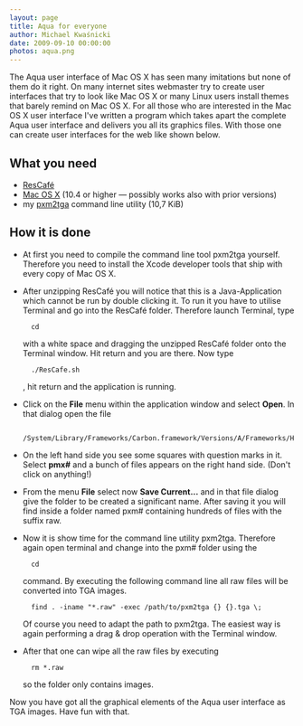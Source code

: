 ```yaml
---
layout: page
title: Aqua for everyone
author: Michael Kwaśnicki
date: 2009-09-10 00:00:00
photos: aqua.png
---
```


The Aqua user interface of Mac OS X has seen many imitations but none of them do it right. On many internet sites webmaster try to create user interfaces that try to look like Mac OS X or many Linux users install themes that barely remind on Mac OS X.  For all those who are interested in the Mac OS X user interface I've written a program which takes apart the complete Aqua user interface and delivers you all its graphics files. With those one can create user interfaces for the web like shown below.



## What you need ##

* [ResCafé](http://gbsmith.freeshell.org/ResCafe/)
* [Mac OS X](http://www.apple.com/macosx/) (10.4 or higher — possibly works also with prior versions)
* my [pxm2tga](http://support.kwasi-ich.de/pxm2tga.zip) command line utility (10,7 KiB)



## How it is done ##

* At first you need to compile the command line tool pxm2tga yourself. Therefore you need to install the Xcode developer tools that ship with every copy of Mac OS X.
* After unzipping ResCafé you will notice that this is a Java-Application which cannot be run by double clicking it. To run it you have to utilise Terminal and go into the ResCafé folder. Therefore launch Terminal, type
    
        cd
    
    with a white space and dragging the unzipped ResCafé folder onto the Terminal window. Hit return and you are there. Now type

        ./ResCafe.sh

    , hit return and the application is running.
* Click on the **File** menu within the application window and select **Open**. In that dialog open the file

        /System/Library/Frameworks/Carbon.framework/Versions/A/Frameworks/HIToolbox.framework/Versions/A/Resources/Extras.rsrc

* On the left hand side you see some squares with question marks in it. Select **pmx#** and a bunch of files appears on the right hand side. (Don't click on anything!)
* From the menu **File** select now **Save Current…** and in that file dialog give the folder to be created a significant name. After saving it you will find inside a folder named pxm# containing hundreds of files with the suffix raw.
* Now it is show time for the command line utility pxm2tga. Therefore again open terminal and change into the pxm# folder using the

        cd

    command. By executing the following command line all raw files will be converted into TGA images.

        find . -iname "*.raw" -exec /path/to/pxm2tga {} {}.tga \;

    Of course you need to adapt the path to pxm2tga. The easiest way is again performing a drag & drop operation with the Terminal window.
* After that one can wipe all the raw files by executing

        rm *.raw

    so the folder only contains images.

Now you have got all the graphical elements of the Aqua user interface as TGA images. Have fun with that.
